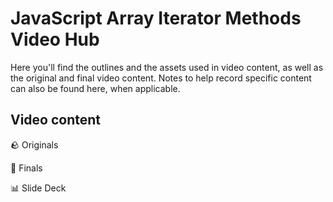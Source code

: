 <h1>
  <span class="headline">JavaScript Array Iterator Methods</span>
  <span class="subhead">Video Hub</span>
</h1>

Here you'll find the outlines and the assets used in video content, as well as the original and final video content. Notes to help record specific content can also be found here, when applicable.

## Video content

🪨 Originals

💎 Finals

📊 Slide Deck
